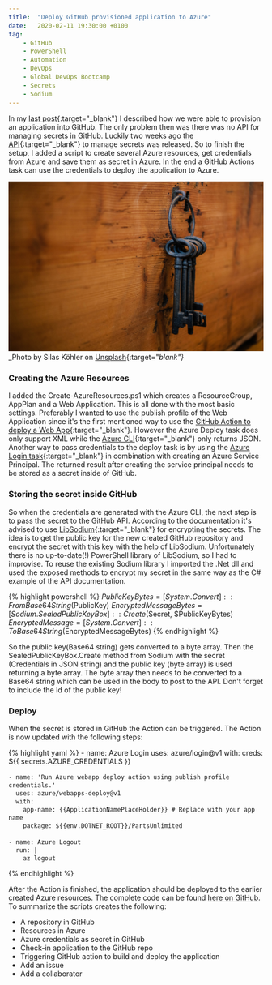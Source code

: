 ```yaml
---
title:  "Deploy GitHub provisioned application to Azure"
date:   2020-02-11 19:30:00 +0100
tag: 
    - GitHub
    - PowerShell
    - Automation
    - DevOps
    - Global DevOps Bootcamp
    - Secrets
    - Sodium
---
```


In my [last post](/provision-github-setup/){:target="_blank"} I described how we were able to provision an application into GitHub. The only problem then was there was no API for managing secrets in GitHub. Luckily two weeks ago [the API](https://developer.github.com/v3/actions/secrets/){:target="_blank"} to manage secrets was released. So to finish the setup, I added a script to create several Azure resources, get credentials from Azure and save them as secret in Azure. In the end a GitHub Actions task can use the credentials to deploy the application to Azure.

![picture](/assets/20200211/silas-kohler-C1P4wHhQbjM-unsplash.jpg)
_Photo by Silas Köhler on [Unsplash](https://unsplash.com/photos/C1P4wHhQbjM){:target="_blank"}_

### Creating the Azure Resources
I added the Create-AzureResources.ps1 which creates a ResourceGroup, AppPlan and a Web Application. This is all done with the most basic settings. Preferably I wanted to use the publish profile of the Web Application since it's the first mentioned way to use the [GitHub Action to deploy a Web App](https://github.com/Azure/webapps-deploy){:target="_blank"}. However the Azure Deploy task does only support XML while the [Azure CLI](https://docs.microsoft.com/en-us/cli/azure/webapp/deployment?view=azure-cli-latest#az-webapp-deployment-list-publishing-profiles){:target="_blank"} only returns JSON. Another way to pass credentials to the deploy task is by using the [Azure Login task](https://github.com/Azure/login){:target="_blank"} in combination with creating an Azure Service Principal. The returned result after creating the service principal needs to be stored as a secret inside of GitHub.

### Storing the secret inside GitHub
So when the credentials are generated with the Azure CLI, the next step is to pass the secret to the GitHub API. According to the documentation it's advised to use [LibSodium](https://libsodium.gitbook.io/doc/){:target="_blank"} for encrypting the secrets. The idea is to get the public key for the new created GitHub repository and encrypt the secret with this key with the help of LibSodium. Unfortunately there is no up-to-date(!) PowerShell library of LibSodium, so I had to improvise. To reuse the existing Sodium library I imported the .Net dll and used the exposed methods to encrypt my secret in the same way as the C# example of the API documentation. 

{% highlight powershell %}
$PublicKeyBytes = [System.Convert]::FromBase64String($PublicKey)
$EncryptedMessageBytes = [Sodium.SealedPublicKeyBox]::Create($Secret, $PublicKeyBytes)
$EncryptedMessage = [System.Convert]::ToBase64String($EncryptedMessageBytes)
{% endhighlight %}

So the public key(Base64 string) gets converted to a byte array. Then the SealedPublicKeyBox.Create method from Sodium with the secret (Credentials in JSON string) and the public key (byte array) is used returning a byte array. The byte array then needs to be converted to a Base64 string which can be used in the body to post to the API. Don't forget to include the Id of the public key!

### Deploy
When the secret is stored in GitHub the Action can be triggered. The Action is now updated with the following steps:

{% highlight yaml %}
    - name: Azure Login
      uses: azure/login@v1
      with:
        creds: ${{ secrets.AZURE_CREDENTIALS }}

    - name: 'Run Azure webapp deploy action using publish profile credentials.'
      uses: azure/webapps-deploy@v1
      with: 
        app-name: {{ApplicationNamePlaceHolder}} # Replace with your app name
        package: ${{env.DOTNET_ROOT}}/PartsUnlimited 

    - name: Azure Logout
      run: |
        az logout
{% endhighlight %}

After the Action is finished, the application should be deployed to the earlier created Azure resources. The complete code can be found [here on GitHub](https://github.com/thijslimmen/GitHub-InnovationDay). To summarize the scripts creates the following:
- A repository in GitHub
- Resources in Azure
- Azure credentials as secret in GitHub
- Check-in application to the GitHub repo
- Triggering GitHub action to build and deploy the application
- Add an issue
- Add a collaborator